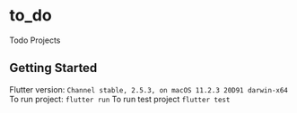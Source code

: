 # to_do

Todo Projects

## Getting Started

Flutter version: `Channel stable, 2.5.3, on macOS 11.2.3 20D91 darwin-x64` 
To run project: `flutter run`
To run test project `flutter test`
